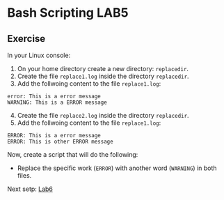 # Bash Scripting LAB5

## Exercise

In your Linux console:
1. On your home directory create a new directory: `replacedir`.
2. Create the file `replace1.log` inside the directory `replacedir`.
3. Add the follwoing content to the file `replace1.log`:
```console
error: This is a error message
WARNING: This is a ERROR message
```
4. Create the file `replace2.log` inside the directory `replacedir`.
5. Add the follwoing content to the file `replace1.log`:
```console
ERROR: This is a error message
ERROR: This is other ERROR message
```

Now, create a script that will do the following:
- Replace the specific work (`ERROR`) with another word (`WARNING`) in both files.


Next setp: [Lab6](lab6.md)
